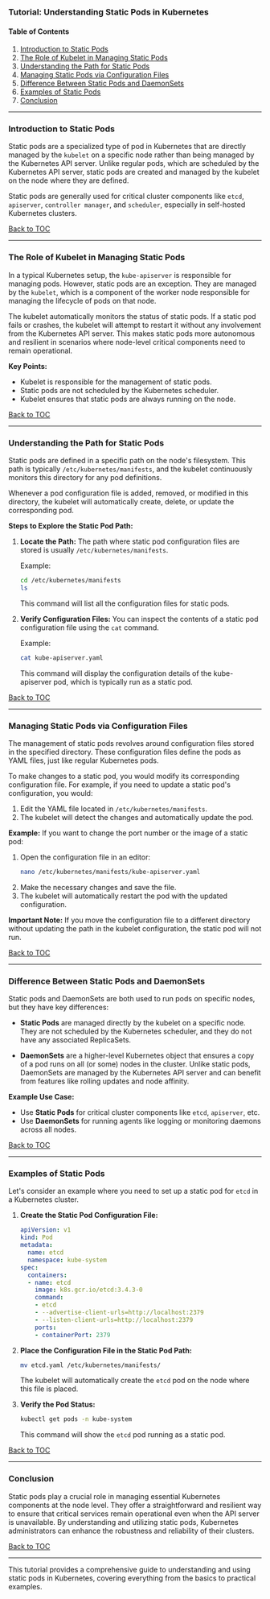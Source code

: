 ### Tutorial: Understanding Static Pods in Kubernetes

#### Table of Contents
1. [Introduction to Static Pods](#introduction-to-static-pods)
2. [The Role of Kubelet in Managing Static Pods](#role-of-kubelet-in-managing-static-pods)
3. [Understanding the Path for Static Pods](#understanding-path-for-static-pods)
4. [Managing Static Pods via Configuration Files](#managing-static-pods-via-configuration-files)
5. [Difference Between Static Pods and DaemonSets](#difference-between-static-pods-and-daemonsets)
6. [Examples of Static Pods](#examples-of-static-pods)
7. [Conclusion](#conclusion)

---

### Introduction to Static Pods

Static pods are a specialized type of pod in Kubernetes that are directly managed by the `kubelet` on a specific node rather than being managed by the Kubernetes API server. Unlike regular pods, which are scheduled by the Kubernetes API server, static pods are created and managed by the kubelet on the node where they are defined.

Static pods are generally used for critical cluster components like `etcd`, `apiserver`, `controller manager`, and `scheduler`, especially in self-hosted Kubernetes clusters.

[Back to TOC](#table-of-contents)

---

### The Role of Kubelet in Managing Static Pods

In a typical Kubernetes setup, the `kube-apiserver` is responsible for managing pods. However, static pods are an exception. They are managed by the `kubelet`, which is a component of the worker node responsible for managing the lifecycle of pods on that node.

The kubelet automatically monitors the status of static pods. If a static pod fails or crashes, the kubelet will attempt to restart it without any involvement from the Kubernetes API server. This makes static pods more autonomous and resilient in scenarios where node-level critical components need to remain operational.

**Key Points:**
- Kubelet is responsible for the management of static pods.
- Static pods are not scheduled by the Kubernetes scheduler.
- Kubelet ensures that static pods are always running on the node.

[Back to TOC](#table-of-contents)

---

### Understanding the Path for Static Pods

Static pods are defined in a specific path on the node's filesystem. This path is typically `/etc/kubernetes/manifests`, and the kubelet continuously monitors this directory for any pod definitions.

Whenever a pod configuration file is added, removed, or modified in this directory, the kubelet will automatically create, delete, or update the corresponding pod.

**Steps to Explore the Static Pod Path:**
1. **Locate the Path:** The path where static pod configuration files are stored is usually `/etc/kubernetes/manifests`.
   
   Example:
   ```bash
   cd /etc/kubernetes/manifests
   ls
   ```
   This command will list all the configuration files for static pods.

2. **Verify Configuration Files:** You can inspect the contents of a static pod configuration file using the `cat` command.
   
   Example:
   ```bash
   cat kube-apiserver.yaml
   ```
   This command will display the configuration details of the kube-apiserver pod, which is typically run as a static pod.

[Back to TOC](#table-of-contents)

---

### Managing Static Pods via Configuration Files

The management of static pods revolves around configuration files stored in the specified directory. These configuration files define the pods as YAML files, just like regular Kubernetes pods.

To make changes to a static pod, you would modify its corresponding configuration file. For example, if you need to update a static pod's configuration, you would:
1. Edit the YAML file located in `/etc/kubernetes/manifests`.
2. The kubelet will detect the changes and automatically update the pod.

**Example:**
If you want to change the port number or the image of a static pod:
1. Open the configuration file in an editor:
   ```bash
   nano /etc/kubernetes/manifests/kube-apiserver.yaml
   ```
2. Make the necessary changes and save the file.
3. The kubelet will automatically restart the pod with the updated configuration.

**Important Note:**
If you move the configuration file to a different directory without updating the path in the kubelet configuration, the static pod will not run.

[Back to TOC](#table-of-contents)

---

### Difference Between Static Pods and DaemonSets

Static pods and DaemonSets are both used to run pods on specific nodes, but they have key differences:
- **Static Pods** are managed directly by the kubelet on a specific node. They are not scheduled by the Kubernetes scheduler, and they do not have any associated ReplicaSets.
  
- **DaemonSets** are a higher-level Kubernetes object that ensures a copy of a pod runs on all (or some) nodes in the cluster. Unlike static pods, DaemonSets are managed by the Kubernetes API server and can benefit from features like rolling updates and node affinity.

**Example Use Case:**
- Use **Static Pods** for critical cluster components like `etcd`, `apiserver`, etc.
- Use **DaemonSets** for running agents like logging or monitoring daemons across all nodes.

[Back to TOC](#table-of-contents)

---

### Examples of Static Pods

Let's consider an example where you need to set up a static pod for `etcd` in a Kubernetes cluster.

1. **Create the Static Pod Configuration File:**
   ```yaml
   apiVersion: v1
   kind: Pod
   metadata:
     name: etcd
     namespace: kube-system
   spec:
     containers:
     - name: etcd
       image: k8s.gcr.io/etcd:3.4.3-0
       command:
       - etcd
       - --advertise-client-urls=http://localhost:2379
       - --listen-client-urls=http://localhost:2379
       ports:
       - containerPort: 2379
   ```

2. **Place the Configuration File in the Static Pod Path:**
   ```bash
   mv etcd.yaml /etc/kubernetes/manifests/
   ```
   The kubelet will automatically create the `etcd` pod on the node where this file is placed.

3. **Verify the Pod Status:**
   ```bash
   kubectl get pods -n kube-system
   ```
   This command will show the `etcd` pod running as a static pod.

[Back to TOC](#table-of-contents)

---

### Conclusion

Static pods play a crucial role in managing essential Kubernetes components at the node level. They offer a straightforward and resilient way to ensure that critical services remain operational even when the API server is unavailable. By understanding and utilizing static pods, Kubernetes administrators can enhance the robustness and reliability of their clusters.

[Back to TOC](#table-of-contents)

---

This tutorial provides a comprehensive guide to understanding and using static pods in Kubernetes, covering everything from the basics to practical examples.
